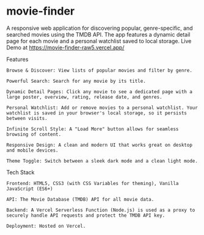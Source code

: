 # movie-finder

A responsive web application for discovering popular, genre-specific, and searched movies using the TMDB API. The app features a dynamic detail page for each movie and a personal watchlist saved to local storage.
Live Demo at https://movie-finder-raw5.vercel.app/

Features

    Browse & Discover: View lists of popular movies and filter by genre.

    Powerful Search: Search for any movie by its title.

    Dynamic Detail Pages: Click any movie to see a dedicated page with a large poster, overview, rating, release date, and genres.

    Personal Watchlist: Add or remove movies to a personal watchlist. Your watchlist is saved in your browser's local storage, so it persists between visits.

    Infinite Scroll Style: A "Load More" button allows for seamless browsing of content.

    Responsive Design: A clean and modern UI that works great on desktop and mobile devices.

    Theme Toggle: Switch between a sleek dark mode and a clean light mode.

Tech Stack

    Frontend: HTML5, CSS3 (with CSS Variables for theming), Vanilla JavaScript (ES6+)

    API: The Movie Database (TMDB) API for all movie data.

    Backend: A Vercel Serverless Function (Node.js) is used as a proxy to securely handle API requests and protect the TMDB API key.

    Deployment: Hosted on Vercel.
